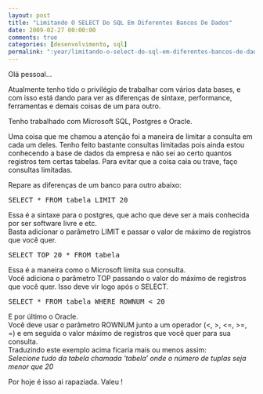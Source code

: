 ```yaml
---
layout: post
title: "Limitando O SELECT Do SQL Em Diferentes Bancos De Dados"
date: 2009-02-27 00:00:00
comments: true
categories: [desenvolvimento, sql]
permalink: ":year/limitando-o-select-do-sql-em-diferentes-bancos-de-dados/"
---
```


<p>Olá pessoal&#8230;</p>

<p>Atualmente tenho tido o privilégio de trabalhar com vários data bases, e com isso está dando para ver as diferenças de sintaxe, performance, ferramentas e demais coisas de um para outro.</p>

<p>Tenho trabalhado com Microsoft SQL, Postgres e Oracle.</p>

<p>Uma coisa que me chamou a atenção foi a maneira de limitar a consulta em cada um deles. Tenho feito bastante consultas limitadas pois ainda estou conhecendo a base de dados da empresa e não sei ao certo quantos registros tem certas tabelas. Para evitar que a coisa caia ou trave, faço consultas limitadas.</p>

<p>Repare as diferenças de um banco para outro abaixo:</p>

<pre class="brush: sql; title: ; notranslate" title="">SELECT * FROM tabela LIMIT 20
</pre>




<!--more-->


<p>Essa é a sintaxe para o postgres, que acho que deve ser a mais conhecida por ser software livre e etc.<br/>
Basta adicionar o parâmetro LIMIT e passar o valor de máximo de registros que você quer.</p>

<pre class="brush: sql; title: ; notranslate" title="">SELECT TOP 20 * FROM tabela
</pre>


<p>Essa é a maneira como o Microsoft limita sua consulta.<br/>
Você adiciona o parâmetro TOP passando o valor do máximo de registros que você quer. Isso deve vir logo após o SELECT.</p>

<pre class="brush: sql; title: ; notranslate" title="">SELECT * FROM tabela WHERE ROWNUM &lt; 20
</pre>


<p>E por último o Oracle.<br/>
Você deve usar o parâmetro ROWNUM junto a um operador (&lt;, >, &lt;=, >=, =) e em seguida o valor máximo de registros que você quer para sua consulta.<br/>
Traduzindo este exemplo acima ficaria mais ou menos assim:<br/>
<em>Selecione tudo da tabela chamada &#8216;tabela&#8217; onde o número de tuplas seja menor que 20</em></p>

<p>Por hoje é isso ai rapaziada. Valeu !</p>